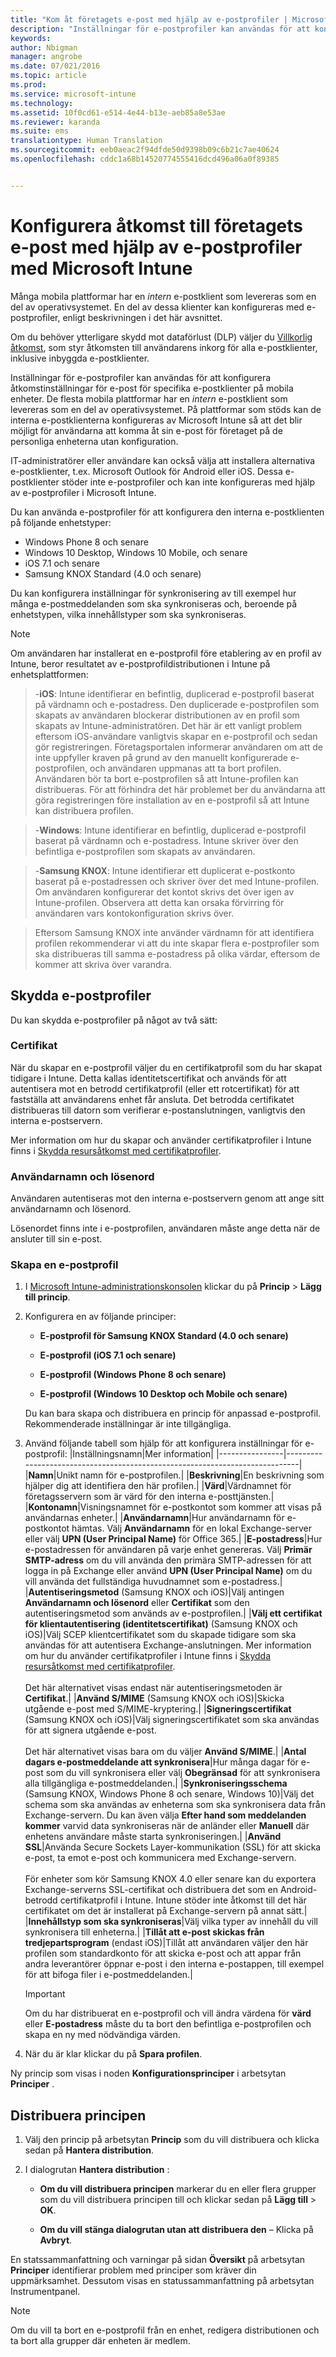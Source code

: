 ```yaml
---
title: "Kom åt företagets e-post med hjälp av e-postprofiler | Microsoft Intune"
description: "Inställningar för e-postprofiler kan användas för att konfigurera åtkomstinställningar för e-post för specifika e-postklienter på mobila enheter."
keywords: 
author: Nbigman
manager: angrobe
ms.date: 07/021/2016
ms.topic: article
ms.prod: 
ms.service: microsoft-intune
ms.technology: 
ms.assetid: 10f0cd61-e514-4e44-b13e-aeb85a8e53ae
ms.reviewer: karanda
ms.suite: ems
translationtype: Human Translation
ms.sourcegitcommit: eeb0aeac2f94dfde50d9398b09c6b21c7ae40624
ms.openlocfilehash: cddc1a68b14520774555416dcd496a06a0f89385


---
```


# Konfigurera åtkomst till företagets e-post med hjälp av e-postprofiler med Microsoft Intune
Många mobila plattformar har en *intern* e-postklient som levereras som en del av operativsystemet.  En del av dessa klienter kan konfigureras med e-postprofiler, enligt beskrivningen i det här avsnittet.

Om du behöver ytterligare skydd mot dataförlust (DLP) väljer du [Villkorlig åtkomst](restrict-access-to-email-and-o365-services-with-microsoft-intune.md), som styr åtkomsten till användarens inkorg för alla e-postklienter, inklusive inbyggda e-postklienter.

Inställningar för e-postprofiler kan användas för att konfigurera åtkomstinställningar för e-post för specifika e-postklienter på mobila enheter. De flesta mobila plattformar har en *intern* e-postklient som levereras som en del av operativsystemet.  På plattformar som stöds kan de interna e-postklienterna konfigureras av Microsoft Intune så att det blir möjligt för användarna att komma åt sin e-post för företaget på de personliga enheterna utan konfiguration.  

IT-administratörer eller användare kan också välja att installera alternativa e-postklienter, t.ex. Microsoft Outlook för Android eller iOS.  Dessa e-postklienter stöder inte e-postprofiler och kan inte konfigureras med hjälp av e-postprofiler i Microsoft Intune.  

Du kan använda e-postprofiler för att konfigurera den interna e-postklienten på följande enhetstyper:
-   Windows Phone 8 och senare
-   Windows 10 Desktop, Windows 10 Mobile, och senare
-   iOS 7.1 och senare
-   Samsung KNOX Standard (4.0 och senare)


Du kan konfigurera inställningar för synkronisering av till exempel hur många e-postmeddelanden som ska synkroniseras och, beroende på enhetstypen, vilka innehållstyper som ska synkroniseras.
>[!NOTE]
>
>Om användaren har installerat en e-postprofil före etablering av en profil av Intune, beror resultatet av e-postprofildistributionen i Intune på enhetsplattformen:

>-**iOS**: Intune identifierar en befintlig, duplicerad e-postprofil baserat på värdnamn och e-postadress. Den duplicerade e-postprofilen som skapats av användaren blockerar distributionen av en profil som skapats av Intune-administratören. Det här är ett vanligt problem eftersom iOS-användare vanligtvis skapar en e-postprofil och sedan gör registreringen. Företagsportalen informerar användaren om att de inte uppfyller kraven på grund av den manuellt konfigurerade e-postprofilen, och användaren uppmanas att ta bort profilen. Användaren bör ta bort e-postprofilen så att Intune-profilen kan distribueras. För att förhindra det här problemet ber du användarna att göra registreringen före installation av en e-postprofil så att Intune kan distribuera profilen.

>-**Windows**: Intune identifierar en befintlig, duplicerad e-postprofil baserat på värdnamn och e-postadress. Intune skriver över den befintliga e-postprofilen som skapats av användaren.

>-**Samsung KNOX**: Intune identifierar ett duplicerat e-postkonto baserat på e-postadressen och skriver över det med Intune-profilen. Om användaren konfigurerar det kontot skrivs det över igen av Intune-profilen. Observera att detta kan orsaka förvirring för användaren vars kontokonfiguration skrivs över.

>Eftersom Samsung KNOX inte använder värdnamn för att identifiera profilen rekommenderar vi att du inte skapar flera e-postprofiler som ska distribueras till samma e-postadress på olika värdar, eftersom de kommer att skriva över varandra.
    

## Skydda e-postprofiler
Du kan skydda e-postprofiler på något av två sätt:

### Certifikat
När du skapar en e-postprofil väljer du en certifikatprofil som du har skapat tidigare i Intune. Detta kallas identitetscertifikat och används för att autentisera mot en betrodd certifikatprofil (eller ett rotcertifikat) för att fastställa att användarens enhet får ansluta. Det betrodda certifikatet distribueras till datorn som verifierar e-postanslutningen, vanligtvis den interna e-postservern.

Mer information om hur du skapar och använder certifikatprofiler i Intune finns i [Skydda resursåtkomst med certifikatprofiler](secure-resource-access-with-certificate-profiles.md).

### Användarnamn och lösenord
Användaren autentiseras mot den interna e-postservern genom att ange sitt användarnamn och lösenord.

Lösenordet finns inte i e-postprofilen, användaren måste ange detta när de ansluter till sin e-post.

### Skapa en e-postprofil

1.  I [Microsoft Intune-administrationskonsolen](https://manage.microsoft.com) klickar du på **Princip** &gt; **Lägg till princip**.

2.  Konfigurera en av följande principer:

    -   **E-postprofil för Samsung KNOX Standard (4.0 och senare)**

    -   **E-postprofil (iOS 7.1 och senare)**

    -   **E-postprofil (Windows Phone 8 och senare)**

    -   **E-postprofil (Windows 10 Desktop och Mobile och senare)**

    Du kan bara skapa och distribuera en princip för anpassad e-postprofil. Rekommenderade inställningar är inte tillgängliga.

3.  Använd följande tabell som hjälp för att konfigurera inställningar för e-postprofil:
    |Inställningsnamn|Mer information|
    |----------------|-----------------------------------------------------------------------------|
    |**Namn**|Unikt namn för e-postprofilen.|
    |**Beskrivning**|En beskrivning som hjälper dig att identifiera den här profilen.|
    |**Värd**|Värdnamnet för företagsservern som är värd för den interna e-posttjänsten.|
    |**Kontonamn**|Visningsnamnet för e-postkontot som kommer att visas på användarnas enheter.|
    |**Användarnamn**|Hur användarnamn för e-postkontot hämtas. Välj **Användarnamn** för en lokal Exchange-server eller välj **UPN (User Principal Name)** för Office 365.|
    |**E-postadress**|Hur e-postadressen för användaren på varje enhet genereras. Välj **Primär SMTP-adress** om du vill använda den primära SMTP-adressen för att logga in på Exchange eller använd **UPN (User Principal Name)** om du vill använda det fullständiga huvudnamnet som e-postadress.|
    |**Autentiseringsmetod** (Samsung KNOX och iOS)|Välj antingen **Användarnamn och lösenord** eller **Certifikat** som den autentiseringsmetod som används av e-postprofilen.|
    |**Välj ett certifikat för klientautentisering (identitetscertifikat)** (Samsung KNOX och iOS)|Välj SCEP klientcertifikatet som du skapade tidigare som ska användas för att autentisera Exchange-anslutningen. Mer information om hur du använder certifikatprofiler i Intune finns i [Skydda resursåtkomst med certifikatprofiler](secure-resource-access-with-certificate-profiles.md).<br /><br />Det här alternativet visas endast när autentiseringsmetoden är **Certifikat**.|
    |**Använd S/MIME** (Samsung KNOX och iOS)|Skicka utgående e-post med S/MIME-kryptering.|
    |**Signeringscertifikat** (Samsung KNOX och iOS)|Välj signeringscertifikatet som ska användas för att signera utgående e-post.<br /><br />Det här alternativet visas bara om du väljer **Använd S/MIME**.|
    |**Antal dagars e-postmeddelande att synkronisera**|Hur många dagar för e-post som du vill synkronisera eller välj **Obegränsad** för att synkronisera alla tillgängliga e-postmeddelanden.|
    |**Synkroniseringsschema** (Samsung KNOX, Windows Phone 8 och senare, Windows 10)|Välj det schema som ska användas av enheterna som ska synkronisera data från Exchange-servern. Du kan även välja **Efter hand som meddelanden kommer** varvid data synkroniseras när de anländer eller **Manuell** där enhetens användare måste starta synkroniseringen.|
    |**Använd SSL**|Använda Secure Sockets Layer-kommunikation (SSL) för att skicka e-post, ta emot e-post och kommunicera med Exchange-servern.<br /><br />För enheter som kör Samsung KNOX 4.0 eller senare kan du exportera Exchange-serverns SSL-certifikat och distribuera det som en Android-betrodd certifikatprofil i Intune. Intune stöder inte åtkomst till det här certifikatet om det är installerat på Exchange-servern på annat sätt.|
    |**Innehållstyp som ska synkroniseras**|Välj vilka typer av innehåll du vill synkronisera till enheterna.|
    |**Tillåt att e-post skickas från tredjepartsprogram** (endast iOS)|Tillåt att användaren väljer den här profilen som standardkonto för att skicka e-post och att appar från andra leverantörer öppnar e-post i den interna e-postappen, till exempel för att bifoga filer i e-postmeddelanden.|

    > [!IMPORTANT]
    > Om du har distribuerat en e-postprofil och vill ändra värdena för **värd** eller **E-postadress** måste du ta bort den befintliga e-postprofilen och skapa en ny med nödvändiga värden.

4.  När du är klar klickar du på **Spara profilen**.

Ny princip som visas i noden **Konfigurationsprinciper** i arbetsytan **Principer** .

## Distribuera principen

1.  Välj den princip på arbetsytan **Princip** som du vill distribuera och klicka sedan på **Hantera distribution**.

2.  I dialogrutan **Hantera distribution** :

    -   **Om du vill distribuera principen** markerar du en eller flera grupper som du vill distribuera principen till och klickar sedan på **Lägg till** &gt; **OK**.

    -   **Om du vill stänga dialogrutan utan att distribuera den** – Klicka på **Avbryt**.

En statssammanfattning och varningar på sidan **Översikt** på arbetsytan **Principer** identifierar problem med principer som kräver din uppmärksamhet. Dessutom visas en statussammanfattning på arbetsytan Instrumentpanel.

> [!NOTE]
> Om du vill ta bort en e-postprofil från en enhet, redigera distributionen och ta bort alla grupper där enheten är medlem.



<!--HONumber=Aug16_HO1-->


